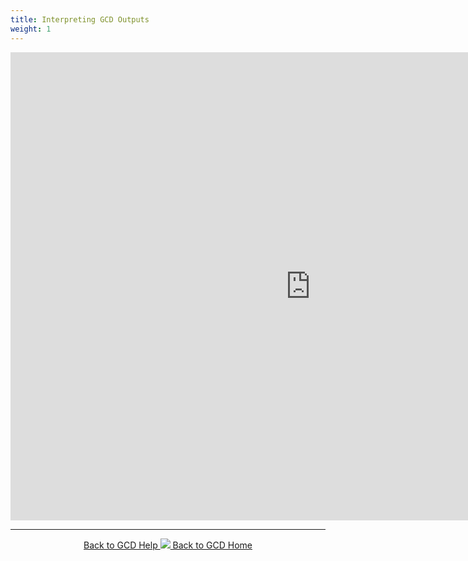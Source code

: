 ```yaml
---
title: Interpreting GCD Outputs
weight: 1
---
```



<iframe src="https://docs.google.com/presentation/d/e/2PACX-1vSLkQnFUuwVu8DddDLlknd1wSBmmh-jVF0Yk-nE-4Nztb0E5HXQvJftggVVnB5hKnAiSCC5XLUlhcPG/embed?start=true&loop=true&delayms=3000" frameborder="0" width="960" height="749" allowfullscreen="true" mozallowfullscreen="true" webkitallowfullscreen="true"></iframe>

------
<div align="center">
	<a class="hollow button" href="{{ site.baseurl }}/Help"><i class="fa fa-chevron-circle-left"></i>  Back to GCD Help </a>  
	<a class="hollow button" href="{{ site.baseurl }}/"><img src="{{ site.baseurl}}/assets/images/icons/GCDAddIn.png">  Back to GCD Home </a>  
</div>